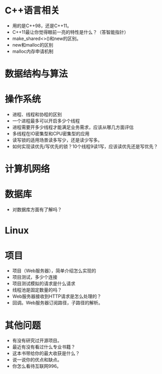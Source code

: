 # C++语言相关
- 用的是C++98，还是C++11。
- C++11最让你觉得眼前一亮的特性是什么？（答智能指针）
- make_shared<>()和new的区别。
- new和malloc的区别
- malloc内存申请机制
# 数据结构与算法

# 操作系统
- 进程、线程和协程的区别
- 一个进程最多可以开启多少个线程
- 进程需要开多少线程才能满足业务需求，应该从哪几方面评估
- 多线程在IO密集型和CPU密集型的应用
- 读写锁的适用场景读多写少，还是读少写多。
- 如何实现读优先/写优先的锁？10个线程9读1写，应该读优先还是写优先？
# 计算机网络

# 数据库
- 对数据库方面有了解吗？
# Linux

# 项目
- 项目（Web服务器），简单介绍怎么实现的
- 项目测试，多少个连接
- 项目测试模拟的请求是什么请求
- 线程池是固定数量的吗？
- Web服务器接收到HTTP请求是怎么处理的？
- 回调。Web服务器订阅路径，子路径的解析。

# 其他问题
- 有没有研究过开源项目。
- 最近有没有看过什么专业书籍？
- 这本书带给你的最大收获是什么？
- 说一说你的优点和缺点。
- 你怎么看待互联网996。